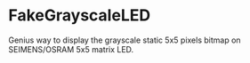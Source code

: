 # FakeGrayscaleLED
Genius way to display the grayscale static 5x5 pixels bitmap on SEIMENS/OSRAM 5x5 matrix LED.
